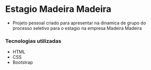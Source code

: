 # Estagio Madeira Madeira

- Projeto pessoal criado para apresentar na dinamica de grupo do processo seletivo para o estagio na empresa Madeira Madeira

### Tecnologias utilizadas
- HTML
- CSS
- Bootstrap
